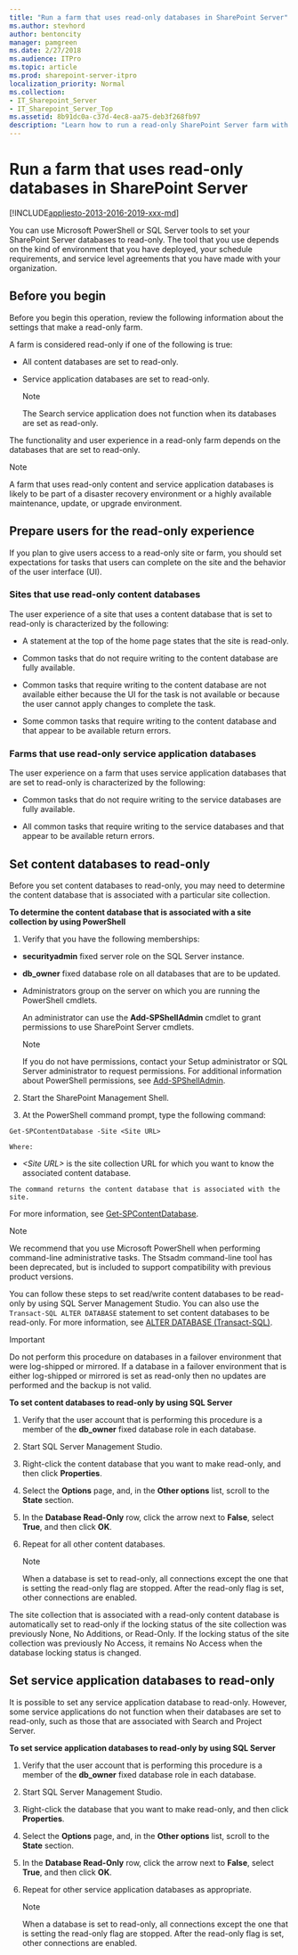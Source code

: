 ```yaml
---
title: "Run a farm that uses read-only databases in SharePoint Server"
ms.author: stevhord
author: bentoncity
manager: pamgreen
ms.date: 2/27/2018
ms.audience: ITPro
ms.topic: article
ms.prod: sharepoint-server-itpro
localization_priority: Normal
ms.collection:
- IT_Sharepoint_Server
- IT_Sharepoint_Server_Top
ms.assetid: 8b91dc0a-c37d-4ec8-aa75-deb3f268fb97
description: "Learn how to run a read-only SharePoint Server farm with some or all databases set as read-only."
---
```


# Run a farm that uses read-only databases in SharePoint Server

[!INCLUDE[appliesto-2013-2016-2019-xxx-md](../includes/appliesto-2013-2016-2019-xxx-md.md)]
  
You can use Microsoft PowerShell or SQL Server tools to set your SharePoint Server databases to read-only. The tool that you use depends on the kind of environment that you have deployed, your schedule requirements, and service level agreements that you have made with your organization.
  
    
## Before you begin
<a name="begin"> </a>

Before you begin this operation, review the following information about the settings that make a read-only farm.
  
A farm is considered read-only if one of the following is true: 
  
- All content databases are set to read-only.
    
- Service application databases are set to read-only.
    
    > [!NOTE]
    > The Search service application does not function when its databases are set as read-only. 
  
The functionality and user experience in a read-only farm depends on the databases that are set to read-only.
  
> [!NOTE]
> A farm that uses read-only content and service application databases is likely to be part of a disaster recovery environment or a highly available maintenance, update, or upgrade environment. 
  
## Prepare users for the read-only experience
<a name="proc1"> </a>

If you plan to give users access to a read-only site or farm, you should set expectations for tasks that users can complete on the site and the behavior of the user interface (UI).
  
### Sites that use read-only content databases
<a name="sites"> </a>

The user experience of a site that uses a content database that is set to read-only is characterized by the following:
  
- A statement at the top of the home page states that the site is read-only.
    
- Common tasks that do not require writing to the content database are fully available.
    
- Common tasks that require writing to the content database are not available either because the UI for the task is not available or because the user cannot apply changes to complete the task.
    
- Some common tasks that require writing to the content database and that appear to be available return errors.
    
### Farms that use read-only service application databases
<a name="farms"> </a>

The user experience on a farm that uses service application databases that are set to read-only is characterized by the following:
  
- Common tasks that do not require writing to the service databases are fully available.
    
- All common tasks that require writing to the service databases and that appear to be available return errors.
    
## Set content databases to read-only
<a name="proc2"> </a>

Before you set content databases to read-only, you may need to determine the content database that is associated with a particular site collection.
  
 **To determine the content database that is associated with a site collection by using PowerShell**
  
1. Verify that you have the following memberships:
    
  - **securityadmin** fixed server role on the SQL Server instance. 
    
  - **db_owner** fixed database role on all databases that are to be updated. 
    
  - Administrators group on the server on which you are running the PowerShell cmdlets.
    
    An administrator can use the **Add-SPShellAdmin** cmdlet to grant permissions to use SharePoint Server cmdlets. 
    
    > [!NOTE]
    > If you do not have permissions, contact your Setup administrator or SQL Server administrator to request permissions. For additional information about PowerShell permissions, see [Add-SPShellAdmin](/powershell/module/sharepoint-server/Add-SPShellAdmin?view=sharepoint-ps). 
  
2. Start the SharePoint Management Shell.
    
3. At the PowerShell command prompt, type the following command:
    
  ```
  Get-SPContentDatabase -Site <Site URL>
  ```

    Where:
    
  -  _\<Site URL\>_ is the site collection URL for which you want to know the associated content database. 
    
    The command returns the content database that is associated with the site.
    
For more information, see [Get-SPContentDatabase](/powershell/module/sharepoint-server/Get-SPContentDatabase?view=sharepoint-ps).
  
> [!NOTE]
> We recommend that you use Microsoft PowerShell when performing command-line administrative tasks. The Stsadm command-line tool has been deprecated, but is included to support compatibility with previous product versions. 
  
You can follow these steps to set read/write content databases to be read-only by using SQL Server Management Studio. You can also use the  `Transact-SQL ALTER DATABASE` statement to set content databases to be read-only. For more information, see [ALTER DATABASE (Transact-SQL)](http://go.microsoft.com/fwlink/p/?LinkID=717355&amp;clcid=0x409).
  
> [!IMPORTANT]
> Do not perform this procedure on databases in a failover environment that were log-shipped or mirrored. If a database in a failover environment that is either log-shipped or mirrored is set as read-only then no updates are performed and the backup is not valid. 
  
 **To set content databases to read-only by using SQL Server**
  
1. Verify that the user account that is performing this procedure is a member of the **db_owner** fixed database role in each database. 
    
2. Start SQL Server Management Studio.
    
3. Right-click the content database that you want to make read-only, and then click **Properties**.
    
4. Select the **Options** page, and, in the **Other options** list, scroll to the **State** section. 
    
5. In the **Database Read-Only** row, click the arrow next to **False**, select **True**, and then click **OK**.
    
6. Repeat for all other content databases.
    
    > [!NOTE]
    > When a database is set to read-only, all connections except the one that is setting the read-only flag are stopped. After the read-only flag is set, other connections are enabled. 
  
The site collection that is associated with a read-only content database is automatically set to read-only if the locking status of the site collection was previously None, No Additions, or Read-Only. If the locking status of the site collection was previously No Access, it remains No Access when the database locking status is changed.
  
## Set service application databases to read-only
<a name="proc3"> </a>

It is possible to set any service application database to read-only. However, some service applications do not function when their databases are set to read-only, such as those that are associated with Search and Project Server.
  
 **To set service application databases to read-only by using SQL Server**
  
1. Verify that the user account that is performing this procedure is a member of the **db_owner** fixed database role in each database. 
    
2. Start SQL Server Management Studio.
    
3. Right-click the database that you want to make read-only, and then click **Properties**.
    
4. Select the **Options** page, and, in the **Other options** list, scroll to the **State** section. 
    
5. In the **Database Read-Only** row, click the arrow next to **False**, select **True**, and then click **OK**.
    
6. Repeat for other service application databases as appropriate. 
    
    > [!NOTE]
    > When a database is set to read-only, all connections except the one that is setting the read-only flag are stopped. After the read-only flag is set, other connections are enabled. 
  


